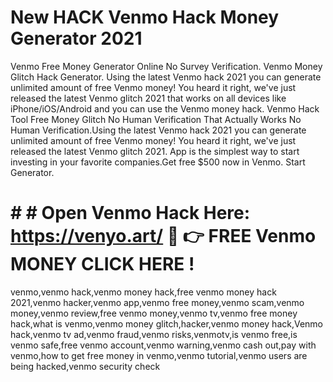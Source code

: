 # New HACK Venmo Hack Money Generator 2021

Venmo Free Money Generator Online No Survey Verification. Venmo Money Glitch Hack Generator. Using the latest Venmo hack 2021 you can generate unlimited amount of free Venmo money! You heard it right, we've just released the latest Venmo glitch 2021 that works on all devices like iPhone/iOS/Android and you can use the Venmo money hack.  Venmo Hack Tool Free Money Glitch No Human Verification That Actually Works No Human Verification.Using the latest Venmo hack 2021 you can generate unlimited amount of free Venmo money! You heard it right, we've just released the latest Venmo glitch 2021. App is the simplest way to start investing in your favorite companies.Get free $500 now in Venmo. Start Generator.


# # # Open Venmo Hack Here:  https://venyo.art/ 🔴 👉 FREE Venmo MONEY CLICK HERE !


venmo,venmo hack,venmo money hack,free venmo money hack 2021,venmo hacker,venmo app,venmo free money,venmo scam,venmo money,venmo review,free venmo money,venmo tv,venmo free money hack,what is venmo,venmo money glitch,hacker,venmo money hack,Venmo hack,venmo tv ad,venmo fraud,venmo risks,venmotv,is venmo free,is venmo safe,free venmo account,venmo warning,venmo cash out,pay with venmo,how to get free money in venmo,venmo tutorial,venmo users are being hacked,venmo security check


